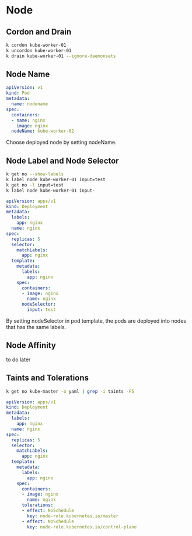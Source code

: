 # Node

## Cordon and Drain

```bash
k cordon kube-worker-01
k uncordon kube-worker-01
k drain kube-worker-01 --ignore-daemonsets
```

## Node Name

```yaml
apiVersion: v1
kind: Pod
metadata:
  name: nodename
spec:
  containers:
  - name: nginx
    image: nginx
  nodeName: kube-worker-02
```

Choose deployed node by setting nodeName.

## Node Label and Node Selector

```bash
k get no --show-labels
k label node kube-worker-01 input=test
k get no -l input=test
k label node kube-worker-01 input-
```

```yaml
apiVersion: apps/v1
kind: Deployment
metadata:
  labels:
    app: nginx
  name: nginx
spec:
  replicas: 5
  selector:
    matchLabels:
      app: nginx
  template:
    metadata:
      labels:
        app: nginx
    spec:
      containers:
      - image: nginx
        name: nginx
      nodeSelector:
        input: test
```

By setting nodeSelector in pod template, the pods are deployed into nodes that has the same labels.

## Node Affinity

to do later

## Taints and Tolerations

```bash
k get no kube-master -o yaml | grep -i taints -F5
```

```yaml
apiVersion: apps/v1
kind: Deployment
metadata:
  labels:
    app: nginx
  name: nginx
spec:
  replicas: 5
  selector:
    matchLabels:
      app: nginx
  template:
    metadata:
      labels:
        app: nginx
    spec:
      containers:
      - image: nginx
        name: nginx
      tolerations:
      - effect: NoSchedule
        key: node-role.kubernetes.io/master
      - effect: NoSchedule
        key: node-role.kubernetes.io/control-plane
```
